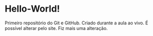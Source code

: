 # Hello-World!
 Primeiro repositório do Git e GitHub.
Criado durante a aula ao vivo.
É possível alterar pelo site. 
Fiz mais uma alteração.
